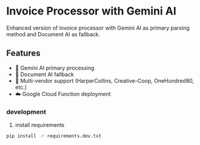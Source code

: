 # Invoice Processor with Gemini AI

Enhanced version of invoice processor with Gemini AI as primary parsing method and Document AI as fallback.

## Features
- 🤖 Gemini AI primary processing
- 📄 Document AI fallback
- 🏢 Multi-vendor support (HarperCollins, Creative-Coop, OneHundred80, etc.)
- ☁️ Google Cloud Function deployment


### development

1. install requirements
```sh
pip install -r requirements.dev.txt
```
